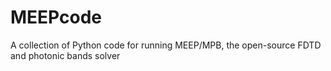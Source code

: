 # MEEPcode
A collection of Python code for running MEEP/MPB, the open-source FDTD and photonic bands solver
